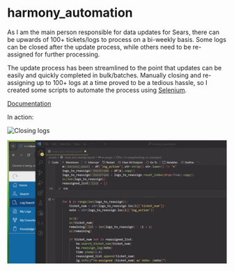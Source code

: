 # harmony_automation


As I am the main person responsible for data updates for Sears, there
can be upwards of 100+ tickets/logs to process on a bi-weekly basis.
Some logs can be closed after the update process, while others need to
be re-assigned for further processing.

The update process has been streamlined to the point that updates can be
easily and quickly completed in bulk/batches. Manually closing and
re-assigning up to 100+ logs at a time proved to be a tedious hassle, so
I created some scripts to automate the process using
[Selenium](https://www.selenium.dev/).

[Documentation](https://pyronone.github.io/harmony_automation/core.html)

In action:

![Closing logs](0.gif "segment")

![Re-assigning logs](1.gif "segment")
